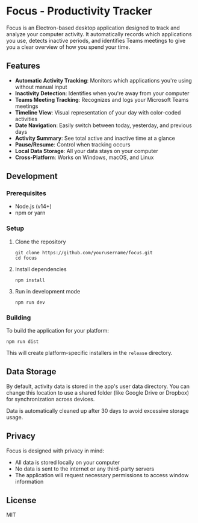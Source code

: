 # Focus - Productivity Tracker

Focus is an Electron-based desktop application designed to track and analyze your computer activity. It automatically records which applications you use, detects inactive periods, and identifies Teams meetings to give you a clear overview of how you spend your time.

## Features

- **Automatic Activity Tracking**: Monitors which applications you're using without manual input
- **Inactivity Detection**: Identifies when you're away from your computer
- **Teams Meeting Tracking**: Recognizes and logs your Microsoft Teams meetings
- **Timeline View**: Visual representation of your day with color-coded activities
- **Date Navigation**: Easily switch between today, yesterday, and previous days
- **Activity Summary**: See total active and inactive time at a glance
- **Pause/Resume**: Control when tracking occurs
- **Local Data Storage**: All your data stays on your computer
- **Cross-Platform**: Works on Windows, macOS, and Linux

## Development

### Prerequisites

- Node.js (v14+)
- npm or yarn

### Setup

1. Clone the repository
   ```
   git clone https://github.com/yourusername/focus.git
   cd focus
   ```

2. Install dependencies
   ```
   npm install
   ```

3. Run in development mode
   ```
   npm run dev
   ```

### Building

To build the application for your platform:

```
npm run dist
```

This will create platform-specific installers in the `release` directory.

## Data Storage

By default, activity data is stored in the app's user data directory. You can change this location to use a shared folder (like Google Drive or Dropbox) for synchronization across devices.

Data is automatically cleaned up after 30 days to avoid excessive storage usage.

## Privacy

Focus is designed with privacy in mind:
- All data is stored locally on your computer
- No data is sent to the internet or any third-party servers
- The application will request necessary permissions to access window information

## License

MIT 